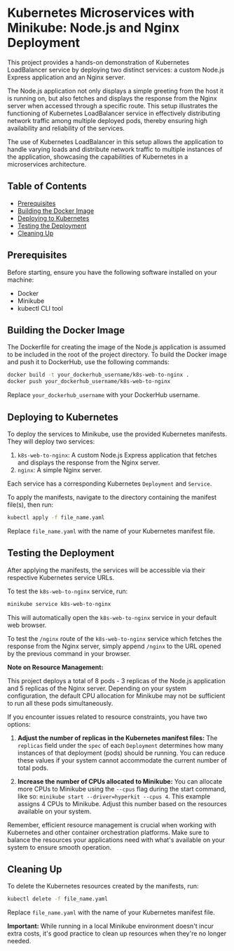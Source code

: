 # Kubernetes Microservices with Minikube: Node.js and Nginx Deployment

This project provides a hands-on demonstration of Kubernetes LoadBalancer service by deploying two distinct services: a custom Node.js Express application and an Nginx server.

The Node.js application not only displays a simple greeting from the host it is running on, but also fetches and displays the response from the Nginx server when accessed through a specific route. This setup illustrates the functioning of Kubernetes LoadBalancer service in effectively distributing network traffic among multiple deployed pods, thereby ensuring high availability and reliability of the services.

The use of Kubernetes LoadBalancer in this setup allows the application to handle varying loads and distribute network traffic to multiple instances of the application, showcasing the capabilities of Kubernetes in a microservices architecture.

## Table of Contents

- [Prerequisites](#prerequisites)
- [Building the Docker Image](#building-the-docker-image)
- [Deploying to Kubernetes](#deploying-to-kubernetes)
- [Testing the Deployment](#testing-the-deployment)
- [Cleaning Up](#cleaning-up)

## Prerequisites

Before starting, ensure you have the following software installed on your machine:

- Docker
- Minikube
- kubectl CLI tool

## Building the Docker Image

The Dockerfile for creating the image of the Node.js application is assumed to be included in the root of the project directory. To build the Docker image and push it to DockerHub, use the following commands:

```bash
docker build -t your_dockerhub_username/k8s-web-to-nginx .
docker push your_dockerhub_username/k8s-web-to-nginx
```

Replace `your_dockerhub_username` with your DockerHub username.

## Deploying to Kubernetes

To deploy the services to Minikube, use the provided Kubernetes manifests. They will deploy two services:

1. `k8s-web-to-nginx`: A custom Node.js Express application that fetches and displays the response from the Nginx server.
2. `nginx`: A simple Nginx server.

Each service has a corresponding Kubernetes `Deployment` and `Service`. 

To apply the manifests, navigate to the directory containing the manifest file(s), then run:

```bash
kubectl apply -f file_name.yaml
```

Replace `file_name.yaml` with the name of your Kubernetes manifest file.

## Testing the Deployment

After applying the manifests, the services will be accessible via their respective Kubernetes service URLs.

To test the `k8s-web-to-nginx` service, run:

```bash
minikube service k8s-web-to-nginx
```

This will automatically open the `k8s-web-to-nginx` service in your default web browser.

To test the `/nginx` route of the `k8s-web-to-nginx` service which fetches the response from the Nginx server, simply append `/nginx` to the URL opened by the previous command in your browser.

**Note on Resource Management:**

This project deploys a total of 8 pods - 3 replicas of the Node.js application and 5 replicas of the Nginx server. Depending on your system configuration, the default CPU allocation for Minikube may not be sufficient to run all these pods simultaneously. 

If you encounter issues related to resource constraints, you have two options:

1. **Adjust the number of replicas in the Kubernetes manifest files:** The `replicas` field under the `spec` of each `Deployment` determines how many instances of that deployment (pods) should be running. You can reduce these values if your system cannot accommodate the current number of total pods.

2. **Increase the number of CPUs allocated to Minikube:** You can allocate more CPUs to Minikube using the `--cpus` flag during the start command, like so: `minikube start --driver=hyperkit --cpus 4`. This example assigns 4 CPUs to Minikube. Adjust this number based on the resources available on your system.

Remember, efficient resource management is crucial when working with Kubernetes and other container orchestration platforms. Make sure to balance the resources your applications need with what's available on your system to ensure smooth operation.

## Cleaning Up

To delete the Kubernetes resources created by the manifests, run:

```bash
kubectl delete -f file_name.yaml
```

Replace `file_name.yaml` with the name of your Kubernetes manifest file.

**Important:** While running in a local Minikube environment doesn't incur extra costs, it's good practice to clean up resources when they're no longer needed.